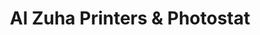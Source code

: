 ---
title: "Al Zuha Printers & Photostat"
url: /karachi/al-zuha-printers-and-photostat/
shop: copyshop
---